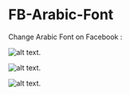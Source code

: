 # FB-Arabic-Font
Change Arabic Font on Facebook :

![alt text](https://i.imgur.com/PNJDSBN.png).

![alt text](https://i.imgur.com/TR7QBxKg.png).

![alt text](https://i.imgur.com/jVib5ebg.png).
